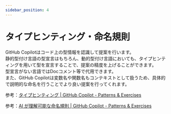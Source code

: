 ```yaml
---
sidebar_position: 4
---
```


# タイプヒンティング・命名規則

GitHub Copilotはコード上の型情報を認識して提案を行います。<br/>
静的型付け言語の型宣言はもちろん、動的型付け言語においても、タイプヒンティングを用いて型を宣言することで、提案の精度を上げることができます。<br/>
型宣言がない言語ではDocコメント等で代用できます。<br/>
また、GitHub Copilotは変数名や関数名もコンテキストとして扱うため、具体的で説明的な命名を行うことでより良い提案を行ってくれます。

参考：[タイプヒンティング | GitHub Copilot - Patterns & Exercises](https://ai-native-development.gitbook.io/docs/v/ja/general/type-hinting)

参考：[AI が理解可能な命名規則 | GitHub Copilot - Patterns & Exercises](https://ai-native-development.gitbook.io/docs/v/ja/design-patterns/ai-readable-naming-convention)
